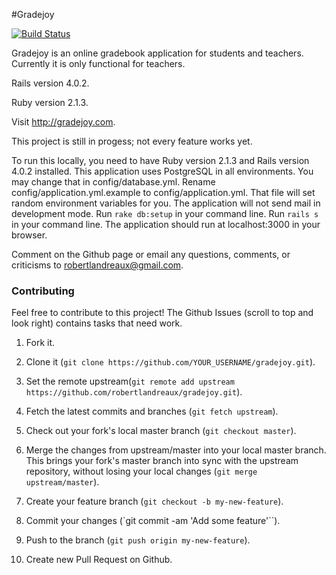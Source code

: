 #Gradejoy

[![Build Status](https://travis-ci.org/robertlandreaux/Gradejoy.png)](https://travis-ci.org/robertlandreaux/Gradejoy)

Gradejoy is an online gradebook application for students and teachers. Currently it is only functional for teachers.

Rails version 4.0.2.

Ruby version 2.1.3.

Visit http://gradejoy.com.

This project is still in progess; not every feature works yet.

To run this locally, you need to have Ruby version 2.1.3 and Rails version 4.0.2 installed.
This application uses PostgreSQL in all environments. You may change that in config/database.yml.
Rename config/application.yml.example to config/application.yml. That file will set random environment variables for you.
The application will not send mail in development mode. Run `rake db:setup` in your command line. Run `rails s` in your command line. The application should run at localhost:3000
in your browser.

Comment on the Github page or email any questions, comments, or criticisms to robertlandreaux@gmail.com.

### Contributing

Feel free to contribute to this project! The Github Issues (scroll to top and look right) contains tasks that need work.

1. Fork it.

2. Clone it (`git clone https://github.com/YOUR_USERNAME/gradejoy.git`).

3. Set the remote upstream(`git remote add upstream https://github.com/robertlandreaux/gradejoy.git`).

4. Fetch the latest commits and branches (`git fetch upstream`).

5. Check out your fork's local master branch (`git checkout master`).

6. Merge the changes from upstream/master into your local master branch. This brings your fork's master branch into sync with the upstream repository, without losing your local changes (`git merge upstream/master`).

7. Create your feature branch (`git checkout -b my-new-feature`).

8. Commit your changes (`git commit -am 'Add some feature'``).

9. Push to the branch (`git push origin my-new-feature`).

10. Create new Pull Request on Github.
